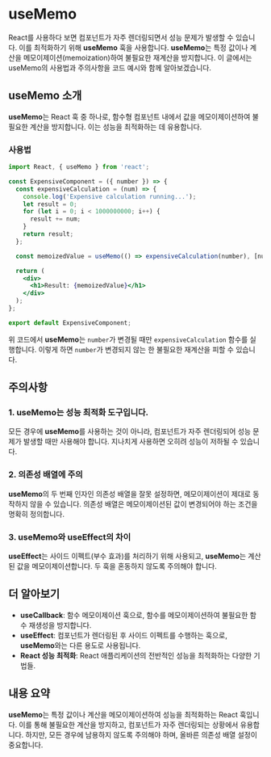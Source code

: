 # useMemo


React를 사용하다 보면 컴포넌트가 자주 렌더링되면서 성능 문제가 발생할 수 있습니다. 이를 최적화하기 위해 **useMemo** 훅을 사용합니다. **useMemo**는 특정 값이나 계산을 메모이제이션(memoization)하여 불필요한 재계산을 방지합니다. 이 글에서는 useMemo의 사용법과 주의사항을 코드 예시와 함께 알아보겠습니다.

## useMemo 소개

**useMemo**는 React 훅 중 하나로, 함수형 컴포넌트 내에서 값을 메모이제이션하여 불필요한 계산을 방지합니다. 이는 성능을 최적화하는 데 유용합니다.

### 사용법

```jsx
import React, { useMemo } from 'react';

const ExpensiveComponent = ({ number }) => {
  const expensiveCalculation = (num) => {
    console.log('Expensive calculation running...');
    let result = 0;
    for (let i = 0; i < 1000000000; i++) {
      result += num;
    }
    return result;
  };

  const memoizedValue = useMemo(() => expensiveCalculation(number), [number]);

  return (
    <div>
      <h1>Result: {memoizedValue}</h1>
    </div>
  );
};

export default ExpensiveComponent;
```

위 코드에서 **useMemo**는 `number`가 변경될 때만 `expensiveCalculation` 함수를 실행합니다. 이렇게 하면 `number`가 변경되지 않는 한 불필요한 재계산을 피할 수 있습니다.

## 주의사항

### 1. **useMemo**는 성능 최적화 도구입니다.

모든 경우에 **useMemo**를 사용하는 것이 아니라, 컴포넌트가 자주 렌더링되어 성능 문제가 발생할 때만 사용해야 합니다. 지나치게 사용하면 오히려 성능이 저하될 수 있습니다.

### 2. 의존성 배열에 주의

**useMemo**의 두 번째 인자인 의존성 배열을 잘못 설정하면, 메모이제이션이 제대로 동작하지 않을 수 있습니다. 의존성 배열은 메모이제이션된 값이 변경되어야 하는 조건을 명확히 정의합니다.

### 3. **useMemo**와 **useEffect**의 차이

**useEffect**는 사이드 이펙트(부수 효과)를 처리하기 위해 사용되고, **useMemo**는 계산된 값을 메모이제이션합니다. 두 훅을 혼동하지 않도록 주의해야 합니다.

## 더 알아보기

- **useCallback**: 함수 메모이제이션 훅으로, 함수를 메모이제이션하여 불필요한 함수 재생성을 방지합니다.
- **useEffect**: 컴포넌트가 렌더링된 후 사이드 이펙트를 수행하는 훅으로, **useMemo**와는 다른 용도로 사용됩니다.
- **React 성능 최적화**: React 애플리케이션의 전반적인 성능을 최적화하는 다양한 기법들.

## 내용 요약

**useMemo**는 특정 값이나 계산을 메모이제이션하여 성능을 최적화하는 React 훅입니다. 이를 통해 불필요한 계산을 방지하고, 컴포넌트가 자주 렌더링되는 상황에서 유용합니다. 하지만, 모든 경우에 남용하지 않도록 주의해야 하며, 올바른 의존성 배열 설정이 중요합니다.